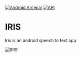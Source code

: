 [![Android Arsenal](https://img.shields.io/badge/Android%20Arsenal-IRIS-brightgreen.svg?style=flat)](https://android-arsenal.com/details/1/6406) [![API](https://img.shields.io/badge/API-19%2B-green.svg?style=flat)](https://android-arsenal.com/api?level=19)

# IRIS
Iris is an android speech to text app

![IRIS](https://i.imgur.com/PdoeAIG.png)

